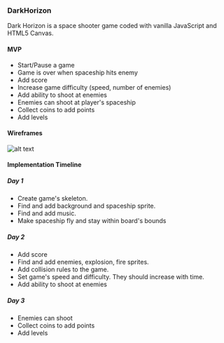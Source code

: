 ### DarkHorizon

Dark Horizon is a space shooter game coded with vanilla JavaScript and HTML5 Canvas.

#### MVP

- Start/Pause a game
- Game is over when spaceship hits enemy
- Add score
- Increase game difficulty (speed, number of enemies)
- Add ability to shoot at enemies
- Enemies can shoot at player's spaceship
- Collect coins to add points
- Add levels

#### Wireframes
![alt text](https://s3.amazonaws.com/realbnb-dev/wireframe.png "Wireframe")

#### Implementation Timeline
##### Day 1
- Create game's skeleton. 
- Find and add background and spaceship sprite.
- Find and add music.
- Make spaceship fly and stay within board's bounds

##### Day 2
- Add score
- Find and add enemies, explosion, fire sprites.
- Add collision rules to the game.
- Set game's speed and difficulty. They should increase with time.
- Add ability to shoot at enemies

##### Day 3
- Enemies can shoot
- Collect coins to add points
- Add levels
